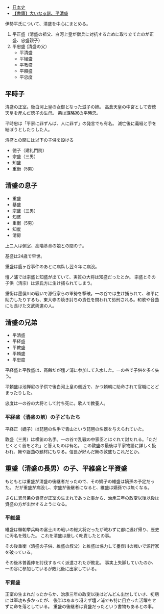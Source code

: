 - [日本史](%E6%97%A5%E6%9C%AC%E5%8F%B2)
- [【書籍】大いなる謎、平清盛](%E3%80%90%E6%9B%B8%E7%B1%8D%E3%80%91%E5%A4%A7%E3%81%84%E3%81%AA%E3%82%8B%E8%AC%8E%E3%80%81%E5%B9%B3%E6%B8%85%E7%9B%9B)

伊勢平氏について、清盛を中心にまとめる。

1. 平正盛（清盛の祖父、白河上皇が僧兵に対抗するために取り立てたのが正盛、忠盛親子）
2. 平忠盛 (清盛の父）
   - 平清盛
   - 平経盛
   - 平教盛
   - 平頼盛
   - 平忠度


## 平時子

清盛の正室。後白河上皇の女御となった滋子の姉。
高倉天皇の中宮として安徳天皇を産んだ徳子の生母。
弟は謀略家の平時忠。

平時忠は「平家に非ずんば、人に非ず」の発言でも有名。
滅亡後に義経と手を結ぼうとしたりした人。

清盛との間には以下の子供を設ける

- 徳子（建礼門院）
- 宗盛（三男）
- 知盛
- 重衡（5男）


## 清盛の息子

- 重盛
- 基盛
- 宗盛（三男）
- 知盛
- 重衡（5男）
- 知度
- 清房

上二人は側室、高階基章の娘との間の子。

基盛は24歳で早世。

重盛は鹿ヶ谷事件のあとに病臥し翌々年に病没。

壇ノ浦では宗盛と知盛が出ていて、実質の大将は知盛だったとか。
宗盛とその子供（清宗）は源氏方に生け捕られてしまう。

重衡は墨俣川の戦いで源行家らの軍勢を撃破。一の谷では生け捕られて、和平に助力したりするも、東大寺の焼き討ちの責任を問われて処刑される。和歌や音曲にも長けた文武両道の人。

## 清盛の兄弟

- 平清盛
- 平経盛
- 平教盛
- 平頼盛
- 平忠度

平経盛と平教盛は、高齢だが壇ノ浦に参加して入水した。一の谷で子供を多く失う。

平頼盛は池禅尼の子供で後白河上皇の側近で、かつ頼朝に助命されて官職にとどまったりした。

忠度は一の谷の大将として討ち死に。歌人で教養人。

### 平経盛（清盛の弟）の子どもたち

平経正（嫡子）は琵琶の名手で青山という琵琶の名器を与えられていた。

敦盛（三男）は横笛の名手。一の谷で乱戦の中家臣とはぐれて討たれる。「ただとくとく首をとれ」と答えたのは有名。
この敦盛の最後は平家物語に詳しく扱われ、舞や謡曲の題材にもなる。信長が好んだ舞の敦盛もこれだとか。

## 重盛（清盛の長男）の子、平維盛と平資盛

もともとは重盛が清盛の後継者だったので、その嫡子の維盛は嫡孫の予定だった。
だが重盛が病没し、宗盛が後継者になると、維盛は嫡孫では無くなる。

さらに異母弟の資盛が正室の生まれであった事から、治承三年の政変以後以後は資盛の方が出世するようになる。

### 平維盛

維盛は頼朝挙兵時の富士川の戦いの総大将だったが戦わずに都に逃げ帰り、歴史に汚名を残した。
これを清盛は厳しく叱責したとの事。

その後重衡（清盛の子供、維盛の叔父）と維盛は協力して墨俣川の戦いで源行家を破っている。

その後木曽義仲を討伐するべく派遣されたが敗北。
事実上失脚していたのか、一の谷に参加しているが敗北後に出家している。

### 平資盛

正室の生まれだったからか、治承三年の政変以後はどんどん出世していき、初期には軍功も多かったが、
後半はあまり冴えず壇ノ浦でも特に目立った活躍をせずに命を落としている。
重盛の後継者は資盛だったという書物もあるとの事。